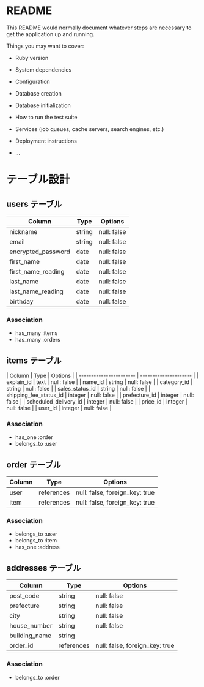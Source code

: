 # README

This README would normally document whatever steps are necessary to get the
application up and running.

Things you may want to cover:

* Ruby version

* System dependencies

* Configuration

* Database creation

* Database initialization

* How to run the test suite

* Services (job queues, cache servers, search engines, etc.)

* Deployment instructions

* ...

# テーブル設計

## users テーブル

| Column             | Type    | Options     |
| ------------------ | ------- | ----------- |
| nickname           | string  | null: false |
| email              | string  | null: false |
| encrypted_password | date    | null: false |
| first_name         | date    | null: false |
| first_name_reading | date    | null: false |
| last_name          | date    | null: false |
| last_name_reading  | date    | null: false |
| birthday           | date    | null: false |

### Association

- has_many :items
- has_many :orders

## items テーブル

| Column                  | Type    | Options     |
| ----------------------- | --------------------- | 
| explain_id              | text    | null: false |
| name_id                 | string  | null: false |
| category_id             | string  | null: false |
| sales_status_id         | string  | null: false |
| shipping_fee_status_id  | integer | null: false |
| prefecture_id           | integer | null: false |
| scheduled_delivery_id   | integer | null: false |
| price_id                | integer | null: false |
| user_id                 | integer | null: false |


### Association
- has_one :order
- belongs_to :user

## order テーブル

| Column    | Type       | Options                        |
| --------- | ---------- | ------------------------------ |
| user      | references | null: false, foreign_key: true |
| item      | references | null: false, foreign_key: true |

### Association

- belongs_to :user
- belongs_to :item
- has_one :address

## addresses テーブル

| Column        | Type       | Options     |
| ------------- | ---------- | ----------- |
| post_code     | string     | null: false |
| prefecture    | string     | null: false |
| city          | string     | null: false |
| house_number  | string     | null: false |
| building_name | string     |             |
| order_id      | references | null: false, foreign_key: true |

### Association

- belongs_to :order